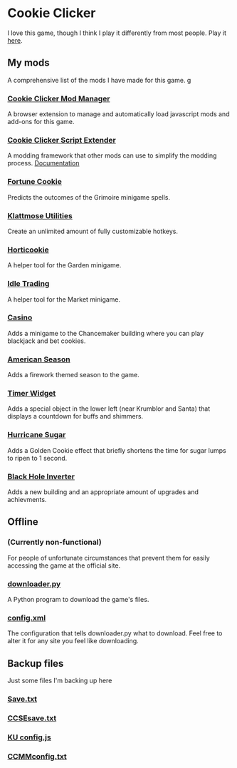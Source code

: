 # Cookie Clicker

I love this game, though I think I play it differently from most people. Play it [here](https://orteil.dashnet.org/cookieclicker/).

## My mods

A comprehensive list of the mods I have made for this game.
g
### [Cookie Clicker Mod Manager](https://github.com/klattmose/CookieClickerModManager)

A browser extension to manage and automatically load javascript mods and add-ons for this game.

### [Cookie Clicker Script Extender](https://korbincode.github.io/cookies/CookieClicker/CCSE.js)

A modding framework that other mods can use to simplify the modding process. [Documentation](https://korbincode.github.io/cookies/CookieClicker/CCSE-POCs/)

### [Fortune Cookie](https://korbincode.github.io/cookies/CookieClicker/FortuneCookie.js)

Predicts the outcomes of the Grimoire minigame spells.

### [Klattmose Utilities](https://korbincode.github.io/cookies/CookieClicker/KlattmoseUtilities.js)

Create an unlimited amount of fully customizable hotkeys.

### [Horticookie](https://korbincode.github.io/cookies/CookieClicker/Horticookie.js)

A helper tool for the Garden minigame.

### [Idle Trading](https://korbincode.github.io/cookies/CookieClicker/IdleTrading.js)

A helper tool for the Market minigame.

### [Casino](https://korbincode.github.io/cookies/CookieClicker/minigameCasino.js)

Adds a minigame to the Chancemaker building where you can play blackjack and bet cookies.

### [American Season](https://korbincode.github.io/cookies/CookieClicker/AmericanSeason.js)

Adds a firework themed season to the game.

### [Timer Widget](https://korbincode.github.io/cookies/CookieClicker/CCSE-POCs/TimerWidget.js)

Adds a special object in the lower left (near Krumblor and Santa) that displays a countdown for buffs and shimmers.

### [Hurricane Sugar](https://korbincode.github.io/cookies/CookieClicker/CCSE-POCs/HurricaneSugar.js)

Adds a Golden Cookie effect that briefly shortens the time for sugar lumps to ripen to 1 second.

### [Black Hole Inverter](https://korbincode.github.io/cookies/CookieClicker/CCSE-POCs/BlackholeInverter.js)

Adds a new building and an appropriate amount of upgrades and achievments.

## Offline

### (Currently non-functional)

For people of unfortunate circumstances that prevent them for easily accessing the game at the official site.

### [downloader.py](https://klattmose.github.io/CookieClicker/downloader.py)

A Python program to download the game's files.

### [config.xml](https://klattmose.github.io/CookieClicker/config.xml)

The configuration that tells downloader.py what to download. Feel free to alter it for any site you feel like downloading.

## Backup files

Just some files I'm backing up here

### [Save.txt](https://klattmose.github.io/CookieClicker/Save.txt)
### [CCSEsave.txt](https://klattmose.github.io/CookieClicker/CCSEsave.txt)
### [KU config.js](https://klattmose.github.io/CookieClicker/KU%20config.js)
### [CCMMconfig.txt](https://klattmose.github.io/CookieClicker/CCMMconfig.txt)

